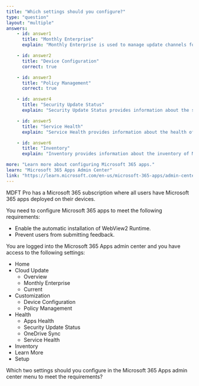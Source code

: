 ```yaml
---
title: "Which settings should you configure?"
type: "question"
layout: "multiple"
answers:
    - id: answer1
      title: "Monthly Enterprise"
      explain: "Monthly Enterprise is used to manage update channels for Microsoft 365 apps."

    - id: answer2
      title: "Device Configuration"
      correct: true

    - id: answer3
      title: "Policy Management"
      correct: true

    - id: answer4
      title: "Security Update Status"
      explain: "Security Update Status provides information about the security update status of Microsoft 365 apps."

    - id: answer5
      title: "Service Health"
      explain: "Service Health provides information about the health of Microsoft 365 services."

    - id: answer6
      title: "Inventory"
      explain: "Inventory provides information about the inventory of Microsoft 365 apps,"

more: "Learn more about configuring Microsoft 365 apps."
learn: "Microsoft 365 Apps Admin Center"
link: "https://learn.microsoft.com/en-us/microsoft-365-apps/admin-center/overview"
---
```

MDFT Pro has a Microsoft 365 subscription where all users have Microsoft 365 apps deployed on their devices.

You need to configure Microsoft 365 apps to meet the following requirements:

- Enable the automatic installation of WebView2 Runtime.
- Prevent users from submitting feedback.

You are logged into the Microsoft 365 Apps admin center and you have access to the following settings:

- Home
- Cloud Update
    - Overview
    - Monthly Enterprise
    - Current
- Customization
    - Device Configuration
    - Policy Management
- Health
    - Apps Health
    - Security Update Status
    - OneDrive Sync
    - Service Health
- Inventory
- Learn More
- Setup

Which two settings should you configure in the Microsoft 365 Apps admin center menu to meet the requirements?

